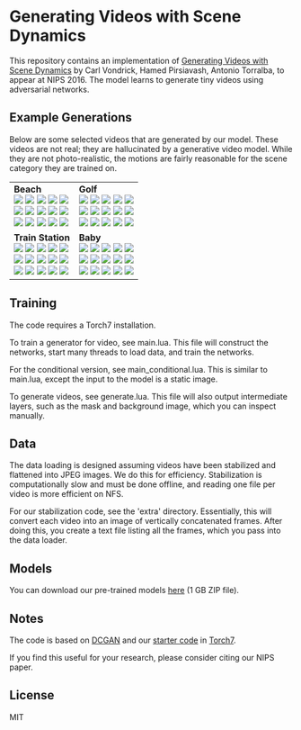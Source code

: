 Generating Videos with Scene Dynamics
=====================================

This repository contains an implementation of [Generating Videos with Scene Dynamics](http://carlvondrick.com/tinyvideo/) by Carl Vondrick, Hamed Pirsiavash, Antonio Torralba, to appear at NIPS 2016. The model learns to generate tiny videos using adversarial networks.

Example Generations
-------------------
Below are some selected videos that are generated by our model. These videos are not real; they are hallucinated by a generative video model. While they are not photo-realistic, the motions are fairly reasonable for the scene category they are trained on.

<table><tr><td>
<strong>Beach</strong><br>
<img src='http://carlvondrick.com/tinyvideo/supp/supp/beach/1.gif'>
<img src='http://carlvondrick.com/tinyvideo/supp/supp/beach/2.gif'>
<img src='http://carlvondrick.com/tinyvideo/supp/supp/beach/3.gif'>
<img src='http://carlvondrick.com/tinyvideo/supp/supp/beach/4.gif'>
<img src='http://carlvondrick.com/tinyvideo/supp/supp/beach/5.gif'><br>
<img src='http://carlvondrick.com/tinyvideo/supp/supp/beach/6.gif'>
<img src='http://carlvondrick.com/tinyvideo/supp/supp/beach/7.gif'>
<img src='http://carlvondrick.com/tinyvideo/supp/supp/beach/8.gif'>
<img src='http://carlvondrick.com/tinyvideo/supp/supp/beach/9.gif'>
<img src='http://carlvondrick.com/tinyvideo/supp/supp/beach/10.gif'><br>
<img src='http://carlvondrick.com/tinyvideo/supp/supp/beach/11.gif'>
<img src='http://carlvondrick.com/tinyvideo/supp/supp/beach/12.gif'>
<img src='http://carlvondrick.com/tinyvideo/supp/supp/beach/13.gif'>
<img src='http://carlvondrick.com/tinyvideo/supp/supp/beach/14.gif'>
<img src='http://carlvondrick.com/tinyvideo/supp/supp/beach/15.gif'>
</td><td>
<strong>Golf</strong><br>
<img src='http://carlvondrick.com/tinyvideo/supp/supp/golf/1.gif'>
<img src='http://carlvondrick.com/tinyvideo/supp/supp/golf/2.gif'>
<img src='http://carlvondrick.com/tinyvideo/supp/supp/golf/3.gif'>
<img src='http://carlvondrick.com/tinyvideo/supp/supp/golf/4.gif'>
<img src='http://carlvondrick.com/tinyvideo/supp/supp/golf/5.gif'><br>
<img src='http://carlvondrick.com/tinyvideo/supp/supp/golf/6.gif'>
<img src='http://carlvondrick.com/tinyvideo/supp/supp/golf/7.gif'>
<img src='http://carlvondrick.com/tinyvideo/supp/supp/golf/8.gif'>
<img src='http://carlvondrick.com/tinyvideo/supp/supp/golf/9.gif'>
<img src='http://carlvondrick.com/tinyvideo/supp/supp/golf/10.gif'><br>
<img src='http://carlvondrick.com/tinyvideo/supp/supp/golf/11.gif'>
<img src='http://carlvondrick.com/tinyvideo/supp/supp/golf/12.gif'>
<img src='http://carlvondrick.com/tinyvideo/supp/supp/golf/13.gif'>
<img src='http://carlvondrick.com/tinyvideo/supp/supp/golf/14.gif'>
<img src='http://carlvondrick.com/tinyvideo/supp/supp/golf/15.gif'>
</td></tr><tr><td>
<strong>Train Station</strong><br>
<img src='http://carlvondrick.com/tinyvideo/supp/supp/train_station/1.gif'>
<img src='http://carlvondrick.com/tinyvideo/supp/supp/train_station/2.gif'>
<img src='http://carlvondrick.com/tinyvideo/supp/supp/train_station/3.gif'>
<img src='http://carlvondrick.com/tinyvideo/supp/supp/train_station/4.gif'>
<img src='http://carlvondrick.com/tinyvideo/supp/supp/train_station/5.gif'><br>
<img src='http://carlvondrick.com/tinyvideo/supp/supp/train_station/6.gif'>
<img src='http://carlvondrick.com/tinyvideo/supp/supp/train_station/7.gif'>
<img src='http://carlvondrick.com/tinyvideo/supp/supp/train_station/8.gif'>
<img src='http://carlvondrick.com/tinyvideo/supp/supp/train_station/9.gif'>
<img src='http://carlvondrick.com/tinyvideo/supp/supp/train_station/10.gif'><br>
<img src='http://carlvondrick.com/tinyvideo/supp/supp/train_station/11.gif'>
<img src='http://carlvondrick.com/tinyvideo/supp/supp/train_station/12.gif'>
<img src='http://carlvondrick.com/tinyvideo/supp/supp/train_station/13.gif'>
<img src='http://carlvondrick.com/tinyvideo/supp/supp/train_station/14.gif'>
<img src='http://carlvondrick.com/tinyvideo/supp/supp/train_station/15.gif'>
</td><td>
<strong>Baby</strong><br>
<img src='http://carlvondrick.com/tinyvideo/supp/supp/hospital/1.gif'>
<img src='http://carlvondrick.com/tinyvideo/supp/supp/hospital/2.gif'>
<img src='http://carlvondrick.com/tinyvideo/supp/supp/hospital/3.gif'>
<img src='http://carlvondrick.com/tinyvideo/supp/supp/hospital/4.gif'>
<img src='http://carlvondrick.com/tinyvideo/supp/supp/hospital/5.gif'><br>
<img src='http://carlvondrick.com/tinyvideo/supp/supp/hospital/6.gif'>
<img src='http://carlvondrick.com/tinyvideo/supp/supp/hospital/7.gif'>
<img src='http://carlvondrick.com/tinyvideo/supp/supp/hospital/8.gif'>
<img src='http://carlvondrick.com/tinyvideo/supp/supp/hospital/9.gif'>
<img src='http://carlvondrick.com/tinyvideo/supp/supp/hospital/10.gif'><br>
<img src='http://carlvondrick.com/tinyvideo/supp/supp/hospital/11.gif'>
<img src='http://carlvondrick.com/tinyvideo/supp/supp/hospital/12.gif'>
<img src='http://carlvondrick.com/tinyvideo/supp/supp/hospital/13.gif'>
<img src='http://carlvondrick.com/tinyvideo/supp/supp/hospital/14.gif'>
<img src='http://carlvondrick.com/tinyvideo/supp/supp/hospital/15.gif'>
</td></tr></table>



Training
--------

The code requires a Torch7 installation. 

To train a generator for video, see main.lua. This file will construct the networks, start many threads to load data, and train the networks.

For the conditional version, see main_conditional.lua. This is similar to main.lua, except the input to the model is a static image.

To generate videos, see generate.lua. This file will also output intermediate layers,
such as the mask and background image, which you can inspect manually.

Data
----
The data loading is designed assuming videos have been stabilized and flattened
into JPEG images. We do this for efficiency. Stabilization is computationally slow and
must be done offline, and reading one file per video is more efficient on NFS.

For our stabilization code, see the 'extra' directory.
Essentially, this will convert each video into an image of vertically
concatenated frames. After doing this, you create a text file listing
all the frames, which you pass into the data loader.

Models
------
You can download our pre-trained models [here](https://drive.google.com/file/d/0B-xMJ5CYz_F9QS1BTE5yWl9aUWs/view?usp=sharing) (1 GB ZIP file).

Notes
-----
The code is based on [DCGAN](https://github.com/soumith/dcgan.torch) and our [starter code](https://github.com/cvondrick/torch-starter) in [Torch7](https://github.com/torch/torch7).

If you find this useful for your research, please consider citing our NIPS
paper.

License
-------
MIT

